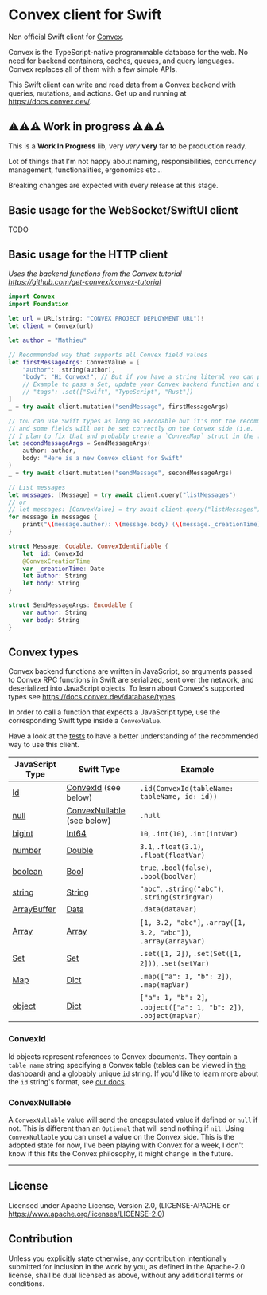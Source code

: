 # Convex client for Swift

Non official Swift client for [Convex](https://convex.dev/).

Convex is the TypeScript-native programmable database for the web. No need for
backend containers, caches, queues, and query languages. Convex replaces all of
them with a few simple APIs.

This Swift client can write and read data from a Convex backend with queries,
mutations, and actions. Get up and running at https://docs.convex.dev/.

## ⚠️⚠️⚠️ Work in progress ⚠️⚠️⚠️

This is a **Work In Progress** lib, very _very_ **very** far to be production
ready.

Lot of things that I'm not happy about naming, responsibilities, concurrency
management, functionalities, ergonomics etc...

Breaking changes are expected with every release at this stage.

## Basic usage for the WebSocket/SwiftUI client

TODO

## Basic usage for the HTTP client

_Uses the backend functions from the Convex tutorial
https://github.com/get-convex/convex-tutorial_

```swift
import Convex
import Foundation

let url = URL(string: "CONVEX PROJECT DEPLOYMENT URL")!
let client = Convex(url)

let author = "Mathieu"

// Recommended way that supports all Convex field values
let firstMessageArgs: ConvexValue = [
    "author": .string(author),
    "body": "Hi Convex!", // But if you have a string literal you can pass it directly
    // Example to pass a Set, update your Convex backend function and uncomment to see the result in your dashboard
    // "tags": .set(["Swift", "TypeScript", "Rust"])
]
_ = try await client.mutation("sendMessage", firstMessageArgs)

// You can use Swift types as long as Encodable but it's not the recommended way
// and some fields will not be set correctly on the Convex side (i.e. `Set`).
// I plan to fix that and probably create a `ConvexMap` struct in the future.
let secondMessageArgs = SendMessageArgs(
    author: author,
    body: "Here is a new Convex client for Swift"
)
_ = try await client.mutation("sendMessage", secondMessageArgs)

// List messages
let messages: [Message] = try await client.query("listMessages")
// or
// let messages: [ConvexValue] = try await client.query("listMessages")
for message in messages {
    print("\(message.author): \(message.body) (\(message._creationTime)) [id: \(message._id)]")
}

struct Message: Codable, ConvexIdentifiable {
    let _id: ConvexId
    @ConvexCreationTime
    var _creationTime: Date
    let author: String
    let body: String
}

struct SendMessageArgs: Encodable {
    var author: String
    var body: String
}
```

## Convex types

Convex backend functions are written in JavaScript, so arguments passed to
Convex RPC functions in Swift are serialized, sent over the network, and
deserialized into JavaScript objects. To learn about Convex's supported types
see https://docs.convex.dev/database/types.

In order to call a function that expects a JavaScript type, use the
corresponding Swift type inside a `ConvexValue`.

Have a look at the [tests](Tests/ConvexTests/ValueTests.swift) to have a better
understanding of the recommended way to use this client.

| JavaScript Type                   | Swift Type                                    | Example                                                            |
| --------------------------------- | --------------------------------------------- | ------------------------------------------------------------------ |
| [Id][JSType:Id]                   | [ConvexId](#ConvexId) (see below)             | `.id(ConvexId(tableName: tableName, id: id))`                      |
| [null][JSType:null]               | [ConvexNullable](#ConvexNullable) (see below) | `.null`                                                            |
| [bigint][JSType:bigint]           | [Int64][SwiftType:Int64]                      | `10`, `.int(10)`, `.int(intVar)`                                   |
| [number][JSType:number]           | [Double][SwiftType:Double]                    | `3.1`, `.float(3.1)`, `.float(floatVar)`                           |
| [boolean][JSType:boolean]         | [Bool][SwiftType:Bool]                        | `true`, `.bool(false)`, `.bool(boolVar)`                           |
| [string][JSType:string]           | [String][SwiftType:String]                    | `"abc"`, `.string("abc")`, `.string(stringVar)`                    |
| [ArrayBuffer][JSType:ArrayBuffer] | [Data][SwiftType:Data]                        | `.data(dataVar)`                                                   |
| [Array][JSType:Array]             | [Array][SwiftType:Array]                      | `[1, 3.2, "abc"]`, `.array([1, 3.2, "abc"])`, `.array(arrayVar)`   |
| [Set][JSType:Set]                 | [Set][SwiftType:Set]                          | `.set([1, 2])`, `.set(Set([1, 2]))`, `.set(setVar)`                |
| [Map][JSType:Map]                 | [Dict][SwiftType:Dict]                        | `.map(["a": 1, "b": 2])`, `.map(mapVar)`                           |
| [object][JSType:object]           | [Dict][SwiftType:Dict]                        | `["a": 1, "b": 2]`, `.object(["a": 1, "b": 2])`, `.object(mapVar)` |

### ConvexId

Id objects represent references to Convex documents. They contain a `table_name`
string specifying a Convex table (tables can be viewed in
[the dashboard](https://dashboard.convex.dev)) and a globably unique `id`
string. If you'd like to learn more about the `id` string's format, see
[our docs](https://docs.convex.dev/api/classes/values.GenericId).

### ConvexNullable

A `ConvexNullable` value will send the encapsulated value if defined or `null`
if not. This is different than an `Optional` that will send nothing if `nil`.
Using `ConvexNullable` you can unset a value on the Convex side. This is the
adopted state for now, I've been playing with Convex for a week, I don't know if
this fits the Convex philosophy, it might change in the future.

---

## License

Licensed under Apache License, Version 2.0, (LICENSE-APACHE or
<https://www.apache.org/licenses/LICENSE-2.0>)

## Contribution

Unless you explicitly state otherwise, any contribution intentionally submitted
for inclusion in the work by you, as defined in the Apache-2.0 license, shall be
dual licensed as above, without any additional terms or conditions.

[JSType:Id]: https://docs.convex.dev/api/classes/values.GenericId
[JSType:null]: https://developer.mozilla.org/en-US/docs/Web/JavaScript/Data_structures#null_type
[JSType:bigint]: https://developer.mozilla.org/en-US/docs/Web/JavaScript/Data_structures#bigint_type
[JSType:number]: https://developer.mozilla.org/en-US/docs/Web/JavaScript/Data_structures#number_type
[JSType:boolean]: https://developer.mozilla.org/en-US/docs/Web/JavaScript/Data_structures#boolean_type
[JSType:string]: https://developer.mozilla.org/en-US/docs/Web/JavaScript/Data_structures#string_type
[JSType:ArrayBuffer]: https://developer.mozilla.org/en-US/docs/Web/JavaScript/Reference/Global_Objects/ArrayBuffer
[JSType:Array]: https://developer.mozilla.org/en-US/docs/Web/JavaScript/Reference/Global_Objects/Array
[JSType:Set]: https://developer.mozilla.org/en-US/docs/Web/JavaScript/Reference/Global_Objects/Set
[JSType:Map]: https://developer.mozilla.org/en-US/docs/Web/JavaScript/Reference/Global_Objects/Map
[JSType:object]: https://developer.mozilla.org/en-US/docs/Web/JavaScript/Data_structures#objects
[SwiftType:Bool]: https://developer.apple.com/documentation/swift/bool
[SwiftType:Int64]: https://developer.apple.com/documentation/swift/int64
[SwiftType:Double]: https://developer.apple.com/documentation/swift/double
[SwiftType:String]: https://developer.apple.com/documentation/swift/string
[SwiftType:Array]: https://developer.apple.com/documentation/swift/array
[SwiftType:Dict]: https://developer.apple.com/documentation/swift/dictionary
[SwiftType:Set]: https://developer.apple.com/documentation/swift/set
[SwiftType:Data]: https://developer.apple.com/documentation/foundation/data

